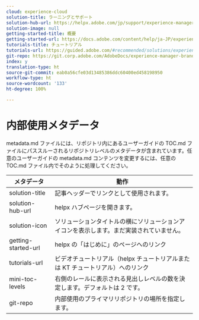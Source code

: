 ```yaml
---
cloud: experience-cloud
solution-title: ラーニングとサポート
solution-hub-url: https://helpx.adobe.com/jp/support/experience-manager.html
solution-image: null
getting-started-title: 概要
getting-started-url: https://docs.adobe.com/content/help/ja-JP/experience-manager-brand-portal/using/home.html
tutorials-title: チュートリアル
tutorials-url: https://guided.adobe.com/#recommended/solutions/experience-manager
git-repo: https://git.corp.adobe.com/AdobeDocs/experience-manager-brand-portal.ja-JP
index: y
translation-type: ht
source-git-commit: eab0a56cfe03d13485386ddc60400ed458198950
workflow-type: ht
source-wordcount: '133'
ht-degree: 100%

---
```



# 内部使用メタデータ

metadata.md ファイルには、リポジトリ内にあるユーザーガイドの TOC.md ファイルにパススルーされるリポジトリレベルのメタデータが含まれています。任意のユーザーガイドの metadata.md コンテンツを変更するには、任意の TOC.md ファイル内でそのように処理してください。

| メタデータ | 動作 |
|--- |--- |
| solution-title | 記事ヘッダーでリンクとして使用されます。 |
| solution-hub-url | helpx ハブページを開きます。 |
| solution-icon | ソリューションタイトルの横にソリューションアイコンを表示します。まだ実装されていません。 |
| getting-started-url | helpx の「はじめに」のページへのリンク |
| tutorials-url | ビデオチュートリアル（helpx チュートリアルまたは KT チュートリアル）へのリンク |
| mini-toc-levels | 右側のレールに表示される見出しレベルの数を決定します。デフォルトは 2 です。 |
| git-repo | 内部使用のプライマリリポジトリの場所を指定します。 |
